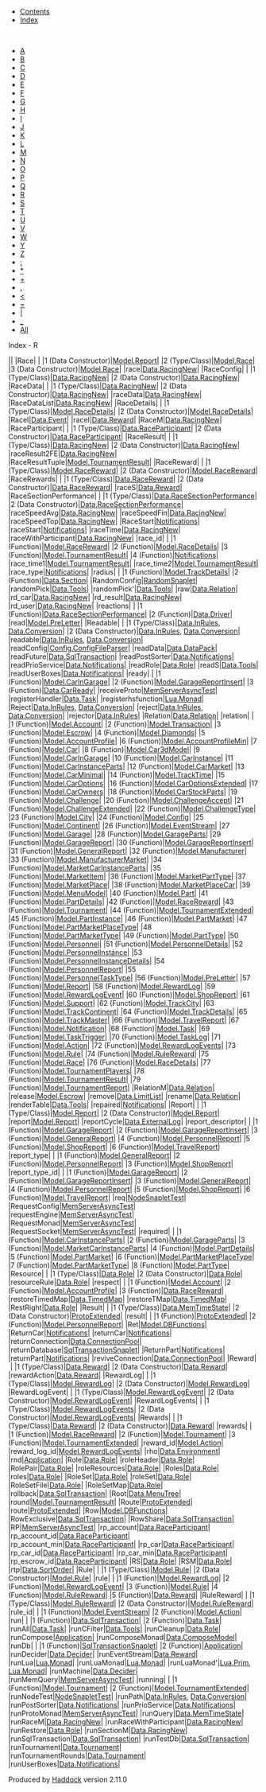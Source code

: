 -   [Contents](index.html)
-   [Index](doc-index.html)

 

-   [A](doc-index-A.html)
-   [B](doc-index-B.html)
-   [C](doc-index-C.html)
-   [D](doc-index-D.html)
-   [E](doc-index-E.html)
-   [F](doc-index-F.html)
-   [G](doc-index-G.html)
-   [H](doc-index-H.html)
-   [I](doc-index-I.html)
-   [J](doc-index-J.html)
-   [K](doc-index-K.html)
-   [L](doc-index-L.html)
-   [M](doc-index-M.html)
-   [N](doc-index-N.html)
-   [O](doc-index-O.html)
-   [P](doc-index-P.html)
-   [Q](doc-index-Q.html)
-   [R](doc-index-R.html)
-   [S](doc-index-S.html)
-   [T](doc-index-T.html)
-   [U](doc-index-U.html)
-   [V](doc-index-V.html)
-   [W](doc-index-W.html)
-   [Y](doc-index-Y.html)
-   [Z](doc-index-Z.html)
-   [:](doc-index-58.html)
-   [\*](doc-index-42.html)
-   [+](doc-index-43.html)
-   [.](doc-index-46.html)
-   [\<](doc-index-60.html)
-   [=](doc-index-61.html)
-   [|](doc-index-124.html)
-   [\_](doc-index-95.html)
-   [All](doc-index-All.html)

Index - R

||
|Race| |
|1 (Data Constructor)|[Model.Report](Model-Report.html#v:Race)|
|2 (Type/Class)|[Model.Race](Model-Race.html#t:Race)|
|3 (Data Constructor)|[Model.Race](Model-Race.html#v:Race)|
|race|[Data.RacingNew](Data-RacingNew.html#v:race)|
|RaceConfig| |
|1 (Type/Class)|[Data.RacingNew](Data-RacingNew.html#t:RaceConfig)|
|2 (Data Constructor)|[Data.RacingNew](Data-RacingNew.html#v:RaceConfig)|
|RaceData| |
|1 (Type/Class)|[Data.RacingNew](Data-RacingNew.html#t:RaceData)|
|2 (Data Constructor)|[Data.RacingNew](Data-RacingNew.html#v:RaceData)|
|raceData|[Data.RacingNew](Data-RacingNew.html#v:raceData)|
|RaceDataList|[Data.RacingNew](Data-RacingNew.html#t:RaceDataList)|
|RaceDetails| |
|1 (Type/Class)|[Model.RaceDetails](Model-RaceDetails.html#t:RaceDetails)|
|2 (Data Constructor)|[Model.RaceDetails](Model-RaceDetails.html#v:RaceDetails)|
|RaceI|[Data.Event](Data-Event.html#v:RaceI)|
|raceI|[Data.Reward](Data-Reward.html#v:raceI)|
|RaceM|[Data.RacingNew](Data-RacingNew.html#t:RaceM)|
|RaceParticipant| |
|1 (Type/Class)|[Data.RaceParticipant](Data-RaceParticipant.html#t:RaceParticipant)|
|2 (Data Constructor)|[Data.RaceParticipant](Data-RaceParticipant.html#v:RaceParticipant)|
|RaceResult| |
|1 (Type/Class)|[Data.RacingNew](Data-RacingNew.html#t:RaceResult)|
|2 (Data Constructor)|[Data.RacingNew](Data-RacingNew.html#v:RaceResult)|
|raceResult2FE|[Data.RacingNew](Data-RacingNew.html#v:raceResult2FE)|
|RaceResultTuple|[Model.TournamentResult](Model-TournamentResult.html#t:RaceResultTuple)|
|RaceReward| |
|1 (Type/Class)|[Model.RaceReward](Model-RaceReward.html#t:RaceReward)|
|2 (Data Constructor)|[Model.RaceReward](Model-RaceReward.html#v:RaceReward)|
|RaceRewards| |
|1 (Type/Class)|[Data.RaceReward](Data-RaceReward.html#t:RaceRewards)|
|2 (Data Constructor)|[Data.RaceReward](Data-RaceReward.html#v:RaceRewards)|
|raceS|[Data.Reward](Data-Reward.html#v:raceS)|
|RaceSectionPerformance| |
|1 (Type/Class)|[Data.RaceSectionPerformance](Data-RaceSectionPerformance.html#t:RaceSectionPerformance)|
|2 (Data Constructor)|[Data.RaceSectionPerformance](Data-RaceSectionPerformance.html#v:RaceSectionPerformance)|
|raceSpeedAvg|[Data.RacingNew](Data-RacingNew.html#v:raceSpeedAvg)|
|raceSpeedFin|[Data.RacingNew](Data-RacingNew.html#v:raceSpeedFin)|
|raceSpeedTop|[Data.RacingNew](Data-RacingNew.html#v:raceSpeedTop)|
|RaceStart|[Notifications](Notifications.html#v:RaceStart)|
|raceStart|[Notifications](Notifications.html#v:raceStart)|
|raceTime|[Data.RacingNew](Data-RacingNew.html#v:raceTime)|
|raceWithParticipant|[Data.RacingNew](Data-RacingNew.html#v:raceWithParticipant)|
|race\_id| |
|1 (Function)|[Model.RaceReward](Model-RaceReward.html#v:race_id)|
|2 (Function)|[Model.RaceDetails](Model-RaceDetails.html#v:race_id)|
|3 (Function)|[Model.TournamentResult](Model-TournamentResult.html#v:race_id)|
|4 (Function)|[Notifications](Notifications.html#v:race_id)|
|race\_time1|[Model.TournamentResult](Model-TournamentResult.html#v:race_time1)|
|race\_time2|[Model.TournamentResult](Model-TournamentResult.html#v:race_time2)|
|race\_type|[Notifications](Notifications.html#v:race_type)|
|radius| |
|1 (Function)|[Model.TrackDetails](Model-TrackDetails.html#v:radius)|
|2 (Function)|[Data.Section](Data-Section.html#v:radius)|
|RandomConfig|[RandomSnaplet](RandomSnaplet.html#t:RandomConfig)|
|randomPick|[Data.Tools](Data-Tools.html#v:randomPick)|
|randomPick'|[Data.Tools](Data-Tools.html#v:randomPick-39-)|
|raw|[Data.Relation](Data-Relation.html#v:raw)|
|rd\_car|[Data.RacingNew](Data-RacingNew.html#v:rd_car)|
|rd\_result|[Data.RacingNew](Data-RacingNew.html#v:rd_result)|
|rd\_user|[Data.RacingNew](Data-RacingNew.html#v:rd_user)|
|reactions| |
|1 (Function)|[Data.RaceSectionPerformance](Data-RaceSectionPerformance.html#v:reactions)|
|2 (Function)|[Data.Driver](Data-Driver.html#v:reactions)|
|read|[Model.PreLetter](Model-PreLetter.html#v:read)|
|Readable| |
|1 (Type/Class)|[Data.InRules](Data-InRules.html#t:Readable), [Data.Conversion](Data-Conversion.html#t:Readable)|
|2 (Data Constructor)|[Data.InRules](Data-InRules.html#v:Readable), [Data.Conversion](Data-Conversion.html#v:Readable)|
|readable|[Data.InRules](Data-InRules.html#v:readable), [Data.Conversion](Data-Conversion.html#v:readable)|
|readConfig|[Config.ConfigFileParser](Config-ConfigFileParser.html#v:readConfig)|
|readData|[Data.DataPack](Data-DataPack.html#v:readData)|
|readFuture|[Data.SqlTransaction](Data-SqlTransaction.html#v:readFuture)|
|readPostSorter|[Data.Notifications](Data-Notifications.html#v:readPostSorter)|
|readPrioService|[Data.Notifications](Data-Notifications.html#v:readPrioService)|
|readRole|[Data.Role](Data-Role.html#v:readRole)|
|readS|[Data.Tools](Data-Tools.html#v:readS)|
|readUserBoxes|[Data.Notifications](Data-Notifications.html#v:readUserBoxes)|
|ready| |
|1 (Function)|[Model.CarInGarage](Model-CarInGarage.html#v:ready)|
|2 (Function)|[Model.GarageReportInsert](Model-GarageReportInsert.html#v:ready)|
|3 (Function)|[Data.CarReady](Data-CarReady.html#v:ready)|
|receiveProto|[MemServerAsyncTest](MemServerAsyncTest.html#v:receiveProto)|
|registerHandler|[Data.Task](Data-Task.html#v:registerHandler)|
|registerhsfunction|[Lua.Monad](Lua-Monad.html#v:registerhsfunction)|
|Reject|[Data.InRules](Data-InRules.html#v:Reject), [Data.Conversion](Data-Conversion.html#v:Reject)|
|reject|[Data.InRules](Data-InRules.html#v:reject), [Data.Conversion](Data-Conversion.html#v:reject)|
|rejector|[Data.InRules](Data-InRules.html#v:rejector)|
|Relation|[Data.Relation](Data-Relation.html#t:Relation)|
|relation| |
|1 (Function)|[Model.Account](Model-Account.html#v:relation)|
|2 (Function)|[Model.Transaction](Model-Transaction.html#v:relation)|
|3 (Function)|[Model.Escrow](Model-Escrow.html#v:relation)|
|4 (Function)|[Model.Diamonds](Model-Diamonds.html#v:relation)|
|5 (Function)|[Model.AccountProfile](Model-AccountProfile.html#v:relation)|
|6 (Function)|[Model.AccountProfileMin](Model-AccountProfileMin.html#v:relation)|
|7 (Function)|[Model.Car](Model-Car.html#v:relation)|
|8 (Function)|[Model.Car3dModel](Model-Car3dModel.html#v:relation)|
|9 (Function)|[Model.CarInGarage](Model-CarInGarage.html#v:relation)|
|10 (Function)|[Model.CarInstance](Model-CarInstance.html#v:relation)|
|11 (Function)|[Model.CarInstanceParts](Model-CarInstanceParts.html#v:relation)|
|12 (Function)|[Model.CarMarket](Model-CarMarket.html#v:relation)|
|13 (Function)|[Model.CarMinimal](Model-CarMinimal.html#v:relation)|
|14 (Function)|[Model.TrackTime](Model-TrackTime.html#v:relation)|
|15 (Function)|[Model.CarOptions](Model-CarOptions.html#v:relation)|
|16 (Function)|[Model.CarOptionsExtended](Model-CarOptionsExtended.html#v:relation)|
|17 (Function)|[Model.CarOwners](Model-CarOwners.html#v:relation)|
|18 (Function)|[Model.CarStockParts](Model-CarStockParts.html#v:relation)|
|19 (Function)|[Model.Challenge](Model-Challenge.html#v:relation)|
|20 (Function)|[Model.ChallengeAccept](Model-ChallengeAccept.html#v:relation)|
|21 (Function)|[Model.ChallengeExtended](Model-ChallengeExtended.html#v:relation)|
|22 (Function)|[Model.ChallengeType](Model-ChallengeType.html#v:relation)|
|23 (Function)|[Model.City](Model-City.html#v:relation)|
|24 (Function)|[Model.Config](Model-Config.html#v:relation)|
|25 (Function)|[Model.Continent](Model-Continent.html#v:relation)|
|26 (Function)|[Model.EventStream](Model-EventStream.html#v:relation)|
|27 (Function)|[Model.Garage](Model-Garage.html#v:relation)|
|28 (Function)|[Model.GarageParts](Model-GarageParts.html#v:relation)|
|29 (Function)|[Model.GarageReport](Model-GarageReport.html#v:relation)|
|30 (Function)|[Model.GarageReportInsert](Model-GarageReportInsert.html#v:relation)|
|31 (Function)|[Model.GeneralReport](Model-GeneralReport.html#v:relation)|
|32 (Function)|[Model.Manufacturer](Model-Manufacturer.html#v:relation)|
|33 (Function)|[Model.ManufacturerMarket](Model-ManufacturerMarket.html#v:relation)|
|34 (Function)|[Model.MarketCarInstanceParts](Model-MarketCarInstanceParts.html#v:relation)|
|35 (Function)|[Model.MarketItem](Model-MarketItem.html#v:relation)|
|36 (Function)|[Model.MarketPartType](Model-MarketPartType.html#v:relation)|
|37 (Function)|[Model.MarketPlace](Model-MarketPlace.html#v:relation)|
|38 (Function)|[Model.MarketPlaceCar](Model-MarketPlaceCar.html#v:relation)|
|39 (Function)|[Model.MenuModel](Model-MenuModel.html#v:relation)|
|40 (Function)|[Model.Part](Model-Part.html#v:relation)|
|41 (Function)|[Model.PartDetails](Model-PartDetails.html#v:relation)|
|42 (Function)|[Model.RaceReward](Model-RaceReward.html#v:relation)|
|43 (Function)|[Model.Tournament](Model-Tournament.html#v:relation)|
|44 (Function)|[Model.TournamentExtended](Model-TournamentExtended.html#v:relation)|
|45 (Function)|[Model.PartInstance](Model-PartInstance.html#v:relation)|
|46 (Function)|[Model.PartMarket](Model-PartMarket.html#v:relation)|
|47 (Function)|[Model.PartMarketPlaceType](Model-PartMarketPlaceType.html#v:relation)|
|48 (Function)|[Model.PartMarketType](Model-PartMarketType.html#v:relation)|
|49 (Function)|[Model.PartType](Model-PartType.html#v:relation)|
|50 (Function)|[Model.Personnel](Model-Personnel.html#v:relation)|
|51 (Function)|[Model.PersonnelDetails](Model-PersonnelDetails.html#v:relation)|
|52 (Function)|[Model.PersonnelInstance](Model-PersonnelInstance.html#v:relation)|
|53 (Function)|[Model.PersonnelInstanceDetails](Model-PersonnelInstanceDetails.html#v:relation)|
|54 (Function)|[Model.PersonnelReport](Model-PersonnelReport.html#v:relation)|
|55 (Function)|[Model.PersonnelTaskType](Model-PersonnelTaskType.html#v:relation)|
|56 (Function)|[Model.PreLetter](Model-PreLetter.html#v:relation)|
|57 (Function)|[Model.Report](Model-Report.html#v:relation)|
|58 (Function)|[Model.RewardLog](Model-RewardLog.html#v:relation)|
|59 (Function)|[Model.RewardLogEvent](Model-RewardLogEvent.html#v:relation)|
|60 (Function)|[Model.ShopReport](Model-ShopReport.html#v:relation)|
|61 (Function)|[Model.Support](Model-Support.html#v:relation)|
|62 (Function)|[Model.TrackCity](Model-TrackCity.html#v:relation)|
|63 (Function)|[Model.TrackContinent](Model-TrackContinent.html#v:relation)|
|64 (Function)|[Model.TrackDetails](Model-TrackDetails.html#v:relation)|
|65 (Function)|[Model.TrackMaster](Model-TrackMaster.html#v:relation)|
|66 (Function)|[Model.TravelReport](Model-TravelReport.html#v:relation)|
|67 (Function)|[Model.Notification](Model-Notification.html#v:relation)|
|68 (Function)|[Model.Task](Model-Task.html#v:relation)|
|69 (Function)|[Model.TaskTrigger](Model-TaskTrigger.html#v:relation)|
|70 (Function)|[Model.TaskLog](Model-TaskLog.html#v:relation)|
|71 (Function)|[Model.Action](Model-Action.html#v:relation)|
|72 (Function)|[Model.RewardLogEvents](Model-RewardLogEvents.html#v:relation)|
|73 (Function)|[Model.Rule](Model-Rule.html#v:relation)|
|74 (Function)|[Model.RuleReward](Model-RuleReward.html#v:relation)|
|75 (Function)|[Model.Race](Model-Race.html#v:relation)|
|76 (Function)|[Model.RaceDetails](Model-RaceDetails.html#v:relation)|
|77 (Function)|[Model.TournamentPlayers](Model-TournamentPlayers.html#v:relation)|
|78 (Function)|[Model.TournamentResult](Model-TournamentResult.html#v:relation)|
|79 (Function)|[Model.TournamentReport](Model-TournamentReport.html#v:relation)|
|RelationM|[Data.Relation](Data-Relation.html#t:RelationM)|
|release|[Model.Escrow](Model-Escrow.html#v:release)|
|remove|[Data.LimitList](Data-LimitList.html#v:remove)|
|rename|[Data.Relation](Data-Relation.html#v:rename)|
|renderTable|[Data.Tools](Data-Tools.html#v:renderTable)|
|repaired|[Notifications](Notifications.html#v:repaired)|
|Report| |
|1 (Type/Class)|[Model.Report](Model-Report.html#t:Report)|
|2 (Data Constructor)|[Model.Report](Model-Report.html#v:Report)|
|report|[Model.Report](Model-Report.html#v:report)|
|reportCycle|[Data.ExternalLog](Data-ExternalLog.html#v:reportCycle)|
|report\_descriptor| |
|1 (Function)|[Model.GarageReport](Model-GarageReport.html#v:report_descriptor)|
|2 (Function)|[Model.GarageReportInsert](Model-GarageReportInsert.html#v:report_descriptor)|
|3 (Function)|[Model.GeneralReport](Model-GeneralReport.html#v:report_descriptor)|
|4 (Function)|[Model.PersonnelReport](Model-PersonnelReport.html#v:report_descriptor)|
|5 (Function)|[Model.ShopReport](Model-ShopReport.html#v:report_descriptor)|
|6 (Function)|[Model.TravelReport](Model-TravelReport.html#v:report_descriptor)|
|report\_type| |
|1 (Function)|[Model.GeneralReport](Model-GeneralReport.html#v:report_type)|
|2 (Function)|[Model.PersonnelReport](Model-PersonnelReport.html#v:report_type)|
|3 (Function)|[Model.ShopReport](Model-ShopReport.html#v:report_type)|
|report\_type\_id| |
|1 (Function)|[Model.GarageReport](Model-GarageReport.html#v:report_type_id)|
|2 (Function)|[Model.GarageReportInsert](Model-GarageReportInsert.html#v:report_type_id)|
|3 (Function)|[Model.GeneralReport](Model-GeneralReport.html#v:report_type_id)|
|4 (Function)|[Model.PersonnelReport](Model-PersonnelReport.html#v:report_type_id)|
|5 (Function)|[Model.ShopReport](Model-ShopReport.html#v:report_type_id)|
|6 (Function)|[Model.TravelReport](Model-TravelReport.html#v:report_type_id)|
|req|[NodeSnapletTest](NodeSnapletTest.html#v:req)|
|RequestConfig|[MemServerAsyncTest](MemServerAsyncTest.html#t:RequestConfig)|
|requestEngine|[MemServerAsyncTest](MemServerAsyncTest.html#v:requestEngine)|
|RequestMonad|[MemServerAsyncTest](MemServerAsyncTest.html#t:RequestMonad)|
|RequestSocket|[MemServerAsyncTest](MemServerAsyncTest.html#t:RequestSocket)|
|required| |
|1 (Function)|[Model.CarInstanceParts](Model-CarInstanceParts.html#v:required)|
|2 (Function)|[Model.GarageParts](Model-GarageParts.html#v:required)|
|3 (Function)|[Model.MarketCarInstanceParts](Model-MarketCarInstanceParts.html#v:required)|
|4 (Function)|[Model.PartDetails](Model-PartDetails.html#v:required)|
|5 (Function)|[Model.PartMarket](Model-PartMarket.html#v:required)|
|6 (Function)|[Model.PartMarketPlaceType](Model-PartMarketPlaceType.html#v:required)|
|7 (Function)|[Model.PartMarketType](Model-PartMarketType.html#v:required)|
|8 (Function)|[Model.PartType](Model-PartType.html#v:required)|
|Resource| |
|1 (Type/Class)|[Data.Role](Data-Role.html#t:Resource)|
|2 (Data Constructor)|[Data.Role](Data-Role.html#v:Resource)|
|resourceRule|[Data.Role](Data-Role.html#v:resourceRule)|
|respect| |
|1 (Function)|[Model.Account](Model-Account.html#v:respect)|
|2 (Function)|[Model.AccountProfile](Model-AccountProfile.html#v:respect)|
|3 (Function)|[Data.RaceReward](Data-RaceReward.html#v:respect)|
|restoreTimedMap|[Data.TimedMap](Data-TimedMap.html#v:restoreTimedMap)|
|restoreTMap|[Data.TimedMap](Data-TimedMap.html#v:restoreTMap)|
|RestRight|[Data.Role](Data-Role.html#t:RestRight)|
|Result| |
|1 (Type/Class)|[Data.MemTimeState](Data-MemTimeState.html#t:Result)|
|2 (Data Constructor)|[ProtoExtended](ProtoExtended.html#v:Result)|
|result| |
|1 (Function)|[ProtoExtended](ProtoExtended.html#v:result)|
|2 (Function)|[Model.PersonnelReport](Model-PersonnelReport.html#v:result)|
|Ret|[Model.DBFunctions](Model-DBFunctions.html#t:Ret)|
|ReturnCar|[Notifications](Notifications.html#v:ReturnCar)|
|returnCar|[Notifications](Notifications.html#v:returnCar)|
|returnConnection|[Data.ConnectionPool](Data-ConnectionPool.html#v:returnConnection)|
|returnDatabase|[SqlTransactionSnaplet](SqlTransactionSnaplet.html#v:returnDatabase)|
|ReturnPart|[Notifications](Notifications.html#v:ReturnPart)|
|returnPart|[Notifications](Notifications.html#v:returnPart)|
|reviveConnection|[Data.ConnectionPool](Data-ConnectionPool.html#v:reviveConnection)|
|Reward| |
|1 (Type/Class)|[Data.Reward](Data-Reward.html#t:Reward)|
|2 (Data Constructor)|[Data.Reward](Data-Reward.html#v:Reward)|
|rewardAction|[Data.Reward](Data-Reward.html#v:rewardAction)|
|RewardLog| |
|1 (Type/Class)|[Model.RewardLog](Model-RewardLog.html#t:RewardLog)|
|2 (Data Constructor)|[Model.RewardLog](Model-RewardLog.html#v:RewardLog)|
|RewardLogEvent| |
|1 (Type/Class)|[Model.RewardLogEvent](Model-RewardLogEvent.html#t:RewardLogEvent)|
|2 (Data Constructor)|[Model.RewardLogEvent](Model-RewardLogEvent.html#v:RewardLogEvent)|
|RewardLogEvents| |
|1 (Type/Class)|[Model.RewardLogEvents](Model-RewardLogEvents.html#t:RewardLogEvents)|
|2 (Data Constructor)|[Model.RewardLogEvents](Model-RewardLogEvents.html#v:RewardLogEvents)|
|Rewards| |
|1 (Type/Class)|[Data.Reward](Data-Reward.html#t:Rewards)|
|2 (Data Constructor)|[Data.Reward](Data-Reward.html#v:Rewards)|
|rewards| |
|1 (Function)|[Model.RaceReward](Model-RaceReward.html#v:rewards)|
|2 (Function)|[Model.Tournament](Model-Tournament.html#v:rewards)|
|3 (Function)|[Model.TournamentExtended](Model-TournamentExtended.html#v:rewards)|
|reward\_id|[Model.Action](Model-Action.html#v:reward_id)|
|reward\_log\_id|[Model.RewardLogEvents](Model-RewardLogEvents.html#v:reward_log_id)|
|rho|[Data.Environment](Data-Environment.html#v:rho)|
|rnd|[Application](Application.html#v:rnd)|
|Role|[Data.Role](Data-Role.html#t:Role)|
|roleHeader|[Data.Role](Data-Role.html#v:roleHeader)|
|RolePair|[Data.Role](Data-Role.html#t:RolePair)|
|roleResources|[Data.Role](Data-Role.html#v:roleResources)|
|Roles|[Data.Role](Data-Role.html#v:Roles)|
|roles|[Data.Role](Data-Role.html#v:roles)|
|RoleSet|[Data.Role](Data-Role.html#t:RoleSet)|
|roleSet|[Data.Role](Data-Role.html#v:roleSet)|
|RoleSetFile|[Data.Role](Data-Role.html#t:RoleSetFile)|
|RoleSetMap|[Data.Role](Data-Role.html#t:RoleSetMap)|
|rollback|[Data.SqlTransaction](Data-SqlTransaction.html#v:rollback)|
|Root|[Data.MenuTree](Data-MenuTree.html#v:Root)|
|round|[Model.TournamentResult](Model-TournamentResult.html#v:round)|
|Route|[ProtoExtended](ProtoExtended.html#v:Route)|
|route|[ProtoExtended](ProtoExtended.html#v:route)|
|Row|[Model.DBFunctions](Model-DBFunctions.html#v:Row)|
|RowExclusive|[Data.SqlTransaction](Data-SqlTransaction.html#v:RowExclusive)|
|RowShare|[Data.SqlTransaction](Data-SqlTransaction.html#v:RowShare)|
|RP|[MemServerAsyncTest](MemServerAsyncTest.html#v:RP)|
|rp\_account|[Data.RaceParticipant](Data-RaceParticipant.html#v:rp_account)|
|rp\_account\_id|[Data.RaceParticipant](Data-RaceParticipant.html#v:rp_account_id)|
|rp\_account\_min|[Data.RaceParticipant](Data-RaceParticipant.html#v:rp_account_min)|
|rp\_car|[Data.RaceParticipant](Data-RaceParticipant.html#v:rp_car)|
|rp\_car\_id|[Data.RaceParticipant](Data-RaceParticipant.html#v:rp_car_id)|
|rp\_car\_min|[Data.RaceParticipant](Data-RaceParticipant.html#v:rp_car_min)|
|rp\_escrow\_id|[Data.RaceParticipant](Data-RaceParticipant.html#v:rp_escrow_id)|
|RS|[Data.Role](Data-Role.html#v:RS)|
|RSM|[Data.Role](Data-Role.html#v:RSM)|
|rtp|[Data.SortOrder](Data-SortOrder.html#v:rtp)|
|Rule| |
|1 (Type/Class)|[Model.Rule](Model-Rule.html#t:Rule)|
|2 (Data Constructor)|[Model.Rule](Model-Rule.html#v:Rule)|
|rule| |
|1 (Function)|[Model.RewardLog](Model-RewardLog.html#v:rule)|
|2 (Function)|[Model.RewardLogEvent](Model-RewardLogEvent.html#v:rule)|
|3 (Function)|[Model.Rule](Model-Rule.html#v:rule)|
|4 (Function)|[Model.RuleReward](Model-RuleReward.html#v:rule)|
|5 (Function)|[Data.Reward](Data-Reward.html#v:rule)|
|RuleReward| |
|1 (Type/Class)|[Model.RuleReward](Model-RuleReward.html#t:RuleReward)|
|2 (Data Constructor)|[Model.RuleReward](Model-RuleReward.html#v:RuleReward)|
|rule\_id| |
|1 (Function)|[Model.EventStream](Model-EventStream.html#v:rule_id)|
|2 (Function)|[Model.Action](Model-Action.html#v:rule_id)|
|run| |
|1 (Function)|[Data.SqlTransaction](Data-SqlTransaction.html#v:run)|
|2 (Function)|[Data.Task](Data-Task.html#v:run)|
|runAll|[Data.Task](Data-Task.html#v:runAll)|
|runCFilter|[Data.Tools](Data-Tools.html#v:runCFilter)|
|runCleanup|[Data.Role](Data-Role.html#v:runCleanup)|
|runCompose|[Application](Application.html#v:runCompose)|
|runComposeMonad|[Data.ComposeModel](Data-ComposeModel.html#v:runComposeMonad)|
|runDb| |
|1 (Function)|[SqlTransactionSnaplet](SqlTransactionSnaplet.html#v:runDb)|
|2 (Function)|[Application](Application.html#v:runDb)|
|runDecider|[Data.Decider](Data-Decider.html#v:runDecider)|
|runEventStream|[Data.Reward](Data-Reward.html#v:runEventStream)|
|runLua|[Lua.Monad](Lua-Monad.html#v:runLua)|
|runLuaMonad|[Lua.Monad](Lua-Monad.html#v:runLuaMonad)|
|runLuaMonad'|[Lua.Prim](Lua-Prim.html#v:runLuaMonad-39-), [Lua.Monad](Lua-Monad.html#v:runLuaMonad-39-)|
|runMachine|[Data.Decider](Data-Decider.html#v:runMachine)|
|runMemQuery|[MemServerAsyncTest](MemServerAsyncTest.html#v:runMemQuery)|
|running| |
|1 (Function)|[Model.Tournament](Model-Tournament.html#v:running)|
|2 (Function)|[Model.TournamentExtended](Model-TournamentExtended.html#v:running)|
|runNodeTest|[NodeSnapletTest](NodeSnapletTest.html#v:runNodeTest)|
|runPath|[Data.InRules](Data-InRules.html#v:runPath), [Data.Conversion](Data-Conversion.html#v:runPath)|
|runPostSorter|[Data.Notifications](Data-Notifications.html#v:runPostSorter)|
|runPrioService|[Data.Notifications](Data-Notifications.html#v:runPrioService)|
|runProtoMonad|[MemServerAsyncTest](MemServerAsyncTest.html#v:runProtoMonad)|
|runQuery|[Data.MemTimeState](Data-MemTimeState.html#v:runQuery)|
|runRaceM|[Data.RacingNew](Data-RacingNew.html#v:runRaceM)|
|runRaceWithParticipant|[Data.RacingNew](Data-RacingNew.html#v:runRaceWithParticipant)|
|runRestore|[Data.Role](Data-Role.html#v:runRestore)|
|runSectionM|[Data.RacingNew](Data-RacingNew.html#v:runSectionM)|
|runSqlTransaction|[Data.SqlTransaction](Data-SqlTransaction.html#v:runSqlTransaction)|
|runTestDb|[Data.SqlTransaction](Data-SqlTransaction.html#v:runTestDb)|
|runTournament|[Data.Tournament](Data-Tournament.html#v:runTournament)|
|runTournamentRounds|[Data.Tournament](Data-Tournament.html#v:runTournamentRounds)|
|runUserBoxes|[Data.Notifications](Data-Notifications.html#v:runUserBoxes)|

Produced by [Haddock](http://www.haskell.org/haddock/) version 2.11.0

